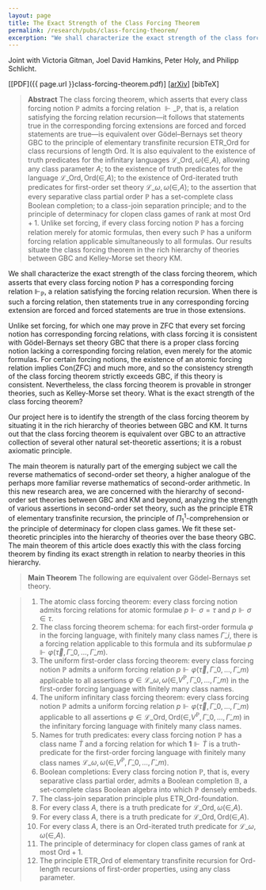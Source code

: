 ```yaml
---
layout: page
title: The Exact Strength of the Class Forcing Theorem
permalink: /research/pubs/class-forcing-theorem/
excerption: "We shall characterize the exact strength of the class forcing theorem..."
---
```


Joint with Victoria Gitman, Joel David Hamkins, Peter Holy, and Philipp Schlicht.

[[PDF]({{ page.url }}class-forcing-theorem.pdf)] [[arXiv](https://arxiv.org/abs/1707.03700)] [bibTeX]

> **Abstract** The class forcing theorem, which asserts that every class forcing notion $\mathbb P$ admits a forcing relation $\Vdash\_{\mathbb P}$, that is, a relation satisfying the forcing relation recursion—it follows that statements true in the corresponding forcing extensions are forced and forced statements are true—is equivalent over Gödel–Bernays set theory $\mathsf{GBC}$ to the principle of elementary transfinite recursion $\mathsf{ETR}\_{\mathrm{Ord}}$ for class recursions of length $\mathrm{Ord}$. It is also equivalent to the existence of truth predicates for the infinitary languages $\mathcal{L}\_{\mathrm{Ord},\omega}(\in,A)$, allowing any class parameter $A$; to the existence of truth predicates for the language $\mathcal{L}\_{\mathrm{Ord},\mathrm{Ord}}(\in,A)$; to the existence of $\mathrm{Ord}$-iterated truth predicates for first-order set theory $\mathcal{L}\_{\omega,\omega}(\in,A)$; to the assertion that every separative class partial order $\mathbb P$ has a set-complete class Boolean completion; to a class-join separation principle; and to the principle of determinacy for clopen class games of rank at most $\mathrm{Ord}+1$. Unlike set forcing, if every class forcing notion $\mathbb P$ has a forcing relation merely for atomic formulas, then every such $\mathbb P$ has a uniform forcing relation applicable simultaneously to all formulas. Our results situate the class forcing theorem in the rich hierarchy of theories between $\mathsf{GBC}$ and Kelley-Morse set theory $\mathsf{KM}$.

We shall characterize the exact strength of the class forcing theorem, which asserts that every class forcing notion $\mathbb{P}$ has a corresponding forcing relation $\Vdash_\mathbb{P}$, a relation satisfying the forcing relation recursion. When there is such a forcing relation, then statements true in any corresponding forcing extension are forced and forced statements are true in those extensions.

Unlike set forcing, for which one may prove in $\mathsf{ZFC}$ that every set forcing notion has corresponding forcing relations, with class forcing it is consistent with Gödel-Bernays set theory $\mathsf{GBC}$ that there is a proper class forcing notion lacking a corresponding forcing relation, even merely for the atomic formulas. For certain forcing notions, the existence of an atomic forcing relation implies $\mathrm{Con}(\mathsf{ZFC})$ and much more, and so the consistency strength of the class forcing theorem strictly exceeds $\mathsf{GBC}$, if this theory is consistent. Nevertheless, the class forcing theorem is provable in stronger theories, such as Kelley-Morse set theory. What is the exact strength of the class forcing theorem?

Our project here is to identify the strength of the class forcing theorem by situating it in the rich hierarchy of theories between $\mathsf{GBC}$ and $\mathsf{KM}$. It turns out that the class forcing theorem is equivalent over $\mathsf{GBC}$ to an attractive collection of several other natural set-theoretic assertions; it is a robust axiomatic principle.

The main theorem is naturally part of the emerging subject we call the reverse mathematics of second-order set theory, a higher analogue of the perhaps more familiar reverse mathematics of second-order arithmetic. In this new research area, we are concerned with the hierarchy of second-order set theories between $\mathsf{GBC}$ and $\mathsf{KM}$ and beyond, analyzing the strength of various assertions in second-order set theory, such as the principle $\mathsf{ETR}$ of elementary transfinite recursion, the principle of $\Pi^1_1$-comprehension or the principle of determinacy for clopen class games. We fit these set-theoretic principles into the hierarchy of theories over the base theory $\mathsf{GBC}$. The main theorem of this article does exactly this with the class forcing theorem by finding its exact strength in relation to nearby theories in this hierarchy.

> **Main Theorem** The following are equivalent over Gödel-Bernays set theory.

> 1. The atomic class forcing theorem: every class forcing notion admits forcing relations for atomic formulae $p\Vdash\sigma=\tau$ and $p\Vdash\sigma\in\tau.$
> 2. The class forcing theorem schema: for each first-order formula $\varphi$ in the forcing language, with finitely many class names $\dot \Gamma\_i$, there is a forcing relation applicable to this formula and its subformulae $p\Vdash\varphi(\vec \tau,\dot\Gamma\_0,\ldots,\dot\Gamma\_m).$
> 3. The uniform first-order class forcing theorem: every class forcing notion $\mathbb{P}$ admits a uniform forcing relation $p\Vdash\varphi(\vec \tau,\dot\Gamma\_0,\ldots,\dot\Gamma\_m)$ applicable to all assertions $\varphi\in\mathcal{L}\_{\omega,\omega}(\in,V^\mathbb{P},\dot\Gamma\_0,\ldots,\dot\Gamma\_m)$ in the first-order forcing language with finitely many class names.
> 4. The uniform infinitary class forcing theorem: every class forcing notion $\mathbb{P}$ admits a uniform forcing relation $p\Vdash\varphi(\vec \tau,\dot\Gamma\_0,\ldots,\dot\Gamma\_m)$ applicable to all assertions $\varphi\in\mathcal{L}\_{\mathrm{Ord},\mathrm{Ord}}(\in,V^\mathbb{P},\dot\Gamma\_0,\ldots,\dot\Gamma\_m)$ in the infinitary forcing language with finitely many class names.
> 5. Names for truth predicates: every class forcing notion $\mathbb{P}$ has a class name $\dot T$ and a forcing relation for which $\mathbf{1}\Vdash\dot T$ is a truth-predicate for the first-order forcing language with finitely many class names $\mathcal{L}\_{\omega,\omega}(\in,V^\mathbb{P},\dot\Gamma\_0,\ldots,\dot\Gamma\_m)$.
> 6. Boolean completions: Every class forcing notion $\mathbb{P}$, that is, every separative class partial order, admits a Boolean completion $\mathbb B$, a set-complete class Boolean algebra into which $\mathbb{P}$ densely embeds.
> 7. The class-join separation principle plus $\mathsf{ETR}\_{\mathrm{Ord}}$-foundation.
> 8. For every class $A$, there is a truth predicate for $\mathcal{L}\_{\mathrm{Ord},\omega}(\in,A)$.
> 9. For every class $A$, there is a truth predicate for $\mathcal{L}\_{\mathrm{Ord},\mathrm{Ord}}(\in,A)$.
> 10. For every class $A$, there is an $\mathrm{Ord}$-iterated truth predicate for $\mathcal{L}\_{\omega,\omega}(\in,A)$.
> 11. The principle of determinacy for clopen class games of rank at most $\mathrm{Ord}+1$.
> 12. The principle $\mathsf{ETR}\_{\mathrm{Ord}}$ of elementary transfinite recursion for $\mathrm{Ord}$-length recursions of first-order properties, using any class parameter.
